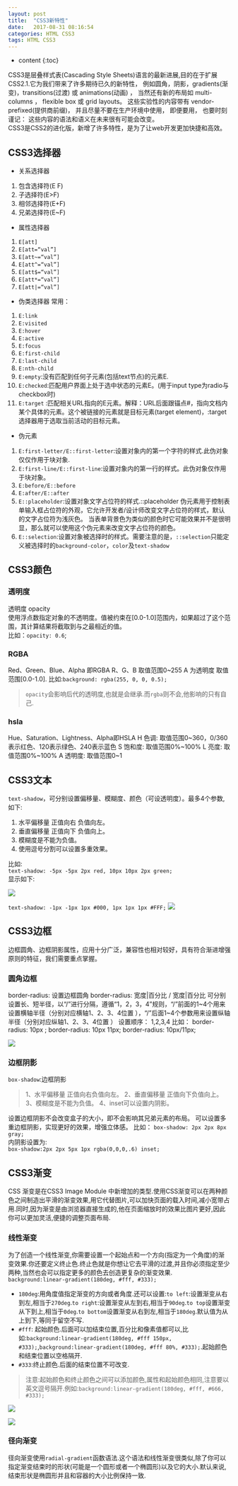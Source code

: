 ```yaml
---
layout: post
title:  "CSS3新特性"
date:   2017-08-31 08:16:54
categories: HTML CSS3
tags: HTML CSS3
---
```


* content
{:toc}

CSS3是层叠样式表(Cascading Style Sheets)语言的最新进展,目的在于扩展CSS2.1.它为我们带来了许多期待已久的新特性， 例如圆角，阴影，gradients(渐变)，transitions(过渡) 或 animations(动画) ， 当然还有新的布局如 multi-columns ， flexible box 或 grid layouts。 这些实验性的内容带有 vendor-prefixed(提供商前缀)， 并且尽量不要在生产环境中使用， 即便要用， 也要时刻谨记： 这些内容的语法和语义在未来很有可能会改变。    
CSS3是CSS2的进化版，新增了许多特性，是为了让web开发更加快捷和高效。







## CSS3选择器


- 关系选择器
1. 包含选择符(E F)
2. 子选择符(E>F)
3. 相邻选择符(E+F)
4. 兄弟选择符(E~F)

- 属性选择器
1. `E[att]`
2. `E[att=“val”]`
3. `E[att~=“val”]`
4. `E[att^=“val”]`
5. `E[att$=“val”]`
6. `E[att*=“val”]`
7. `E[att|=“val”]`

- 伪类选择器
常用：
1. `E:link`
2. `E:visited`
3. `E:hover`
4. `E:active`
5. `E:focus`
6. `E:first-child`
7. `E:last-child`
8. `E:nth-child`
9. `E:empty`:没有匹配到任何子元素(包括text节点)的元素E.
10. `E:checked`:匹配用户界面上处于选中状态的元素E。(用于input type为radio与checkbox时)
11. `E:target` :匹配相关URL指向的E元素。解释：URL后面跟锚点#，指向文档内某个具体的元素。这个被链接的元素就是目标元素(target element)，:target选择器用于选取当前活动的目标元素。

- 伪元素
1. `E:first-letter/E::first-letter`:设置对象内的第一个字符的样式.此伪对象仅仅作用于块对象.
2. `E:first-line/E::first-line`:设置对象内的第一行的样式。此伪对象仅作用于块对象。
3. `E:before/E::before`
4. `E:after/E::after`
5. `E::placeholder`:设置对象文字占位符的样式.::placeholder 伪元素用于控制表单输入框占位符的外观，它允许开发者/设计师改变文字占位符的样式，默认的文字占位符为浅灰色。
当表单背景色为类似的颜色时它可能效果并不是很明显，那么就可以使用这个伪元素来改变文字占位符的颜色。
6. `E::selection`:设置对象被选择时的样式。需要注意的是，`::selection`只能定义被选择时的`background-color`，`color`及`text-shadow`

## CSS3颜色

### 透明度

透明度 opacity    
使用浮点数指定对象的不透明度。值被约束在[0.0-1.0]范围内，如果超过了这个范围，其计算结果将截取到与之最相近的值。   
比如：`opacity: 0.6`;

### RGBA

Red、Green、Blue、Alpha 即RGBA
R、G、B 取值范围0~255 A 为透明度 取值范围[0.0-1.0].
比如:`background: rgba(255, 0, 0, 0.5);`

>`opacity`会影响后代的透明度,也就是会继承.而`rgba`则不会,他影响的只有自己.

### hsla

Hue、Saturation、Lightness、Alpha即HSLA
H 色调: 取值范围0~360，0/360表示红色、120表示绿色、240表示蓝色
S 饱和度: 取值范围0%~100%
L 亮度: 取值范围0%~100%
A 透明度: 取值范围0~1

## CSS3文本

`text-shadow`，可分别设置偏移量、模糊度、颜色（可设透明度）。最多4个参数,如下:

1. 水平偏移量 正值向右 负值向左。
2. 垂直偏移量 正值向下 负值向上。
3. 模糊度是不能为负值。
4. 使用逗号分割可以设置多重效果。

比如:    
`text-shadow: -5px -5px 2px red, 10px 10px 2px green;`    
显示如下:

![](http://oujvmc3la.bkt.clouddn.com/text.png)

`text-shadow: -1px -1px 1px #000, 1px 1px 1px #FFF;`
![](http://oujvmc3la.bkt.clouddn.com/text1.png)

## CSS3边框

边框圆角、边框阴影属性，应用十分广泛，兼容性也相对较好，具有符合渐进增强原则的特征，我们需要重点掌握。

### 圆角边框

border-radius: 设置边框圆角
border-radius: 宽度|百分比 / 宽度|百分比
可分别设置长、短半径，以“/”进行分隔，遵循“1，2，3，4”规则，“/”前面的1~4个用来设置横轴半径（分别对应横轴1、2、3、4位置 ），“/”后面1~4个参数用来设置纵轴半径（分别对应纵轴1、2、3、4位置 ）
设置顺序： 1,2,3,4
比如：
border-radius: 10px ;
border-radius: 10px 11px;
border-radius: 10px/11px;

![](http://oujvmc3la.bkt.clouddn.com/border.png)

### 边框阴影

`box-shadow`:边框阴影  

>1、水平偏移量 正值向右负值向左。
2、垂直偏移量 正值向下负值向上。
3、模糊度是不能为负值。
4、inset可以设置内阴影。

设置边框阴影不会改变盒子的大小，即不会影响其兄弟元素的布局。
可以设置多重边框阴影，实现更好的效果，增强立体感。
比如：
`box-shadow: 2px 2px 8px gray;`   
内阴影设置为:    
`box-shadow:2px 2px 5px 1px rgba(0,0,0,.6) inset;`

## CSS3渐变

CSS 渐变是在CSS3 Image Module 中新增加的类型.使用CSS渐变可以在两种颜色之间制造出平滑的渐变效果,用它代替图片,可以加快页面的载入时间,减小宽带占用.同时,因为渐变是由浏览器直接生成的,他在页面缩放时的效果比图片更好,因此你可以更加灵活,便捷的调整页面布局.

### 线性渐变

为了创造一个线性渐变,你需要设置一个起始点和一个方向(指定为一个角度)的渐变效果.你还要定义终止色.终止色就是你想让它去平滑的过渡,并且你必须指定至少两种,当然也会可以指定更多的颜色去创造更复杂的渐变效果.   
`background:linear-gradient(180deg, #fff, #333);`       

- `180deg`:用角度值指定渐变的方向或者角度.还可以设置:`to left`:设置渐变从右到左,相当于`270deg`.`to right`:设置渐变从左到右,相当于`90deg`.`to top`设置渐变从下到上,相当于`0deg`.`to bottom`设置渐变从右到左,相当于`180deg`.默认值为从上到下,等同于留空不写.
- `#fff`: 起始颜色.后面可以加结束位置,百分比和像素值都可以,比如:`background:linear-gradient(180deg, #fff 150px, #333);`,`background:linear-gradient(180deg, #fff 80%, #333);`.起始颜色和结束位置以空格隔开.
- `#333`:终止颜色.后面的结束位置不可改变.

> 注意:起始颜色和终止颜色之间可以添加颜色,属性和起始颜色相同,注意要以英文逗号隔开.例如:`background:linear-gradient(180deg, #fff, #666, #333);`

![](http://oujvmc3la.bkt.clouddn.com/linear-gradient.png)

![](http://oujvmc3la.bkt.clouddn.com/linear-gradient1.png)

### 径向渐变

径向渐变使用`radial-gradient`函数语法.这个语法和线性渐变很类似,除了你可以指定渐变结束时的形状(可能是一个圆形或者一个椭圆形)以及它的大小.默认来说,结束形状是椭圆形并且和容器的大小比例保持一致.

